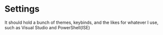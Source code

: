 Settings
========

It should hold a bunch of themes, keybinds, and the likes for whatever I use, such as Visual Studio and PowerShell(ISE)